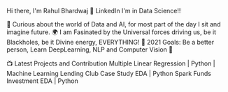 Hi there, I'm Rahul Bhardwaj 👋
LinkedIn
I'm in Data Science!!

🔭 Curious about the world of Data and AI, for most part of the day I sit and imagine future.
🌍 I am Fasinated by the Universal forces driving us, be it Blackholes, be it Divine energy, EVERYTHING!
🥅 2021 Goals: Be a better person, Learn DeepLearning, NLP and Computer Vision 🤖

📺 Latest Projects and Contribution
Multiple Linear Regression | Python | Machine Learning
Lending Club Case Study EDA | Python
Spark Funds Investment EDA | Python
